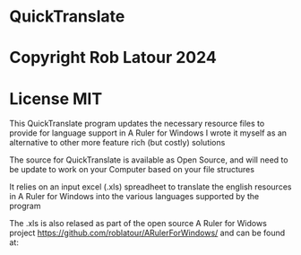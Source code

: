 # QuickTranslate
# Copyright Rob Latour 2024
# License MIT

This QuickTranslate program updates the necessary resource files to provide for language support in A Ruler for Windows
I wrote it myself as an alternative to other more feature rich (but costly) solutions

The source for QuickTranslate is available as Open Source, and will need to be update to work on your Computer based on your file structures

It relies on an input excel (.xls) spreadheet to translate the english resources in A Ruler for Windows into the various languages supported by the program

The .xls is also relased as part of the open source A Ruler for Widows project https://github.com/roblatour/ARulerForWindows/
and can be found at: 